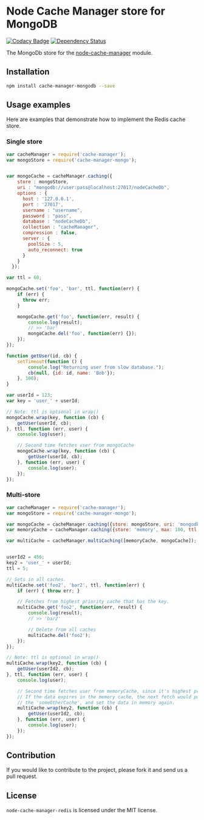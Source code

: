 Node Cache Manager store for MongoDB
==================================

[![Codacy Badge](https://img.shields.io/codacy/5b2c2727618c4acb8d06db34c2f61c03.svg)](https://www.codacy.com/public/dialonce/node-cache-manager-redis) [![Dependency Status](https://david-dm.org/dial-once/node-cache-manager-redis.svg)](https://david-dm.org/dial-once/node-cache-manager-redis)

The MongoDb store for the [node-cache-manager](https://github.com/BryanDonovan/node-cache-manager) module.

Installation
------------

```sh
npm install cache-manager-mongodb --save
```

Usage examples
--------------

Here are examples that demonstrate how to implement the Redis cache store.

### Single store

```js
var cacheManager = require('cache-manager');
var mongoStore = require('cache-manager-mongo');


var mongoCache = cacheManager.caching({
    store : mongoStore,
    uri : "mongodb://user:pass@localhost:27017/nodeCacheDb",
    options : {
      host : '127.0.0.1',
      port : '27017',
      username : "username",
      password : "pass",
      database : "nodeCacheDb",
      collection : "cacheManager",
      compression : false,
      server : {
        poolSize : 5,
        auto_reconnect: true
      }
    }
  });

var ttl = 60;

mongoCache.set('foo', 'bar', ttl, function(err) {
    if (err) {
      throw err;
    }

    mongoCache.get('foo', function(err, result) {
        console.log(result);
        // >> 'bar'
        mongoCache.del('foo', function(err) {});
    });
});

function getUser(id, cb) {
    setTimeout(function () {
        console.log("Returning user from slow database.");
        cb(null, {id: id, name: 'Bob'});
    }, 100);
}

var userId = 123;
var key = 'user_' + userId;

// Note: ttl is optional in wrap()
mongoCache.wrap(key, function (cb) {
    getUser(userId, cb);
}, ttl, function (err, user) {
    console.log(user);

    // Second time fetches user from mongoCache
    mongoCache.wrap(key, function (cb) {
        getUser(userId, cb);
    }, function (err, user) {
        console.log(user);
    });
});
```

### Multi-store

```js
var cacheManager = require('cache-manager');
var mongoStore = require('cache-manager-mongo');

var mongoCache = cacheManager.caching({store: mongoStore, uri: 'mongodb://user:pass@localhost:27017/nodeCacheDb',options: { collection: 'cacheManager'}, ttl: 600});
var memoryCache = cacheManager.caching({store: 'memory', max: 100, ttl: 60});

var multiCache = cacheManager.multiCaching([memoryCache, mongoCache]);


userId2 = 456;
key2 = 'user_' + userId;
ttl = 5;

// Sets in all caches.
multiCache.set('foo2', 'bar2', ttl, function(err) {
    if (err) { throw err; }

    // Fetches from highest priority cache that has the key.
    multiCache.get('foo2', function(err, result) {
        console.log(result);
        // >> 'bar2'

        // Delete from all caches
        multiCache.del('foo2');
    });
});

// Note: ttl is optional in wrap()
multiCache.wrap(key2, function (cb) {
    getUser(userId2, cb);
}, ttl, function (err, user) {
    console.log(user);

    // Second time fetches user from memoryCache, since it's highest priority.
    // If the data expires in the memory cache, the next fetch would pull it from
    // the 'someOtherCache', and set the data in memory again.
    multiCache.wrap(key2, function (cb) {
        getUser(userId2, cb);
    }, function (err, user) {
        console.log(user);
    });
});
```

Contribution
------------

If you would like to contribute to the project, please fork it and send us a pull request.

License
-------

`node-cache-manager-redis` is licensed under the MIT license.
